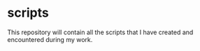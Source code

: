 # scripts
This repository will contain all the scripts that I have created and encountered during my work.
